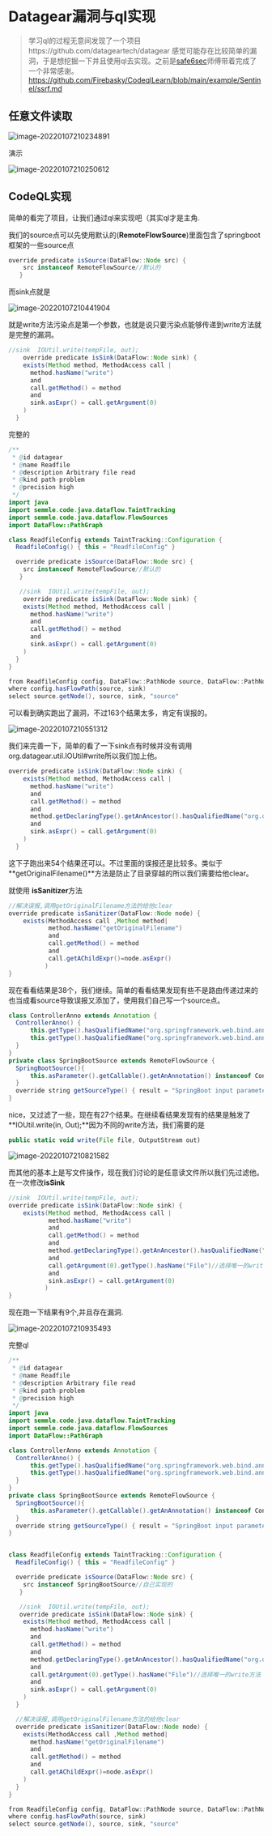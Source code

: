 # Datagear漏洞与ql实现

>学习ql的过程无意间发现了一个项目https://github.com/datageartech/datagear 感觉可能存在比较简单的漏洞，于是想挖掘一下并且使用ql去实现。之前是[safe6sec](https://github.com/safe6Sec)师傅带着完成了一个非常感谢。https://github.com/Firebasky/CodeqlLearn/blob/main/example/Sentinel/ssrf.md

## 任意文件读取

![image-20220107210234891](https://user-images.githubusercontent.com/63966847/148550868-25b09ed1-a3f9-4cd9-b473-bdd014450bd0.png)


演示

![image-20220107210250612](https://user-images.githubusercontent.com/63966847/148550881-98915067-f875-44a3-92fd-3f31450045d5.png)



## CodeQL实现

简单的看完了项目，让我们通过ql来实现吧（其实ql才是主角.



我们的source点可以先使用默认的(**RemoteFlowSource**)里面包含了springboot框架的一些source点

```java
override predicate isSource(DataFlow::Node src) { 
    src instanceof RemoteFlowSource//默认的
   }
```

而sink点就是

![image-20220107210441904](https://user-images.githubusercontent.com/63966847/148550895-f8bc4a82-7693-4a44-b53c-7b1b8be27bbb.png)


就是write方法污染点是第一个参数，也就是说只要污染点能够传递到write方法就是完整的漏洞。

```java
//sink  IOUtil.write(tempFile, out);
	override predicate isSink(DataFlow::Node sink) {
    exists(Method method, MethodAccess call |
      method.hasName("write")
      and
      call.getMethod() = method 
      and
      sink.asExpr() = call.getArgument(0)
    )
  }
```

完整的

```java
/**
 * @id datagear
 * @name Readfile
 * @description Arbitrary file read
 * @kind path-problem
 * @precision high
 */
import java
import semmle.code.java.dataflow.TaintTracking
import semmle.code.java.dataflow.FlowSources
import DataFlow::PathGraph

class ReadfileConfig extends TaintTracking::Configuration {
  ReadfileConfig() { this = "ReadfileConfig" }

  override predicate isSource(DataFlow::Node src) { 
    src instanceof RemoteFlowSource//默认的
   }

   //sink  IOUtil.write(tempFile, out);
	override predicate isSink(DataFlow::Node sink) {
    exists(Method method, MethodAccess call |
      method.hasName("write")
      and
      call.getMethod() = method 
      and
      sink.asExpr() = call.getArgument(0)
    )
  }
}

from ReadfileConfig config, DataFlow::PathNode source, DataFlow::PathNode sink
where config.hasFlowPath(source, sink)
select source.getNode(), source, sink, "source"
```

可以看到确实跑出了漏洞，不过163个结果太多，肯定有误报的。

![image-20220107210551312](https://user-images.githubusercontent.com/63966847/148550908-e1fe29c8-e42d-45b3-93f7-924b6b1cfb2c.png)



我们来完善一下，简单的看了一下sink点有时候并没有调用org.datagear.util.IOUtil#write所以我们加上他。

```java
override predicate isSink(DataFlow::Node sink) {
    exists(Method method, MethodAccess call |
      method.hasName("write")
      and
      call.getMethod() = method 
      and  
      method.getDeclaringType().getAnAncestor().hasQualifiedName("org.datagear.util", "IOUtil")
      and
      sink.asExpr() = call.getArgument(0)
    )
  }
```

这下子跑出来54个结果还可以。不过里面的误报还是比较多。类似于 **getOriginalFilename()**方法是防止了目录穿越的所以我们需要给他clear。

就使用 **isSanitizer**方法

```java
//解决误报,调用getOriginalFilename方法的给他clear
override predicate isSanitizer(DataFlow::Node node) {
    exists(MethodAccess call ,Method method|
           method.hasName("getOriginalFilename")
           and
           call.getMethod() = method
           and
           call.getAChildExpr()=node.asExpr()
          )
}
```

现在看看结果是38个，我们继续。简单的看看结果发现有些不是路由传递过来的也当成看source导致误报又添加了，使用我们自己写一个source点。

```java
class ControllerAnno extends Annotation {
  ControllerAnno() {
      this.getType().hasQualifiedName("org.springframework.web.bind.annotation", "RequestMapping") or
      this.getType().hasQualifiedName("org.springframework.web.bind.annotation", "GetMapping")
  }
}
private class SpringBootSource extends RemoteFlowSource {
  SpringBootSource(){
      this.asParameter().getCallable().getAnAnnotation() instanceof ControllerAnno
  }
  override string getSourceType() { result = "SpringBoot input parameter" }
}
```

nice，又过滤了一些，现在有27个结果。在继续看结果发现有的结果是触发了 **IOUtil.write(in, Out);**因为不同的write方法，我们需要的是

```javascript
public static void write(File file, OutputStream out)
```

![image-20220107210821582](https://user-images.githubusercontent.com/63966847/148550928-72b4ec8c-7f20-4d44-bb18-9248143489d5.png)


而其他的基本上是写文件操作，现在我们讨论的是任意读文件所以我们先过滤他。在一次修改**isSink**

```java
//sink  IOUtil.write(tempFile, out);
override predicate isSink(DataFlow::Node sink) {
    exists(Method method, MethodAccess call |
           method.hasName("write")
           and
           call.getMethod() = method 
           and  
           method.getDeclaringType().getAnAncestor().hasQualifiedName("org.datagear.util", "IOUtil")
           and 
           call.getArgument(0).getType().hasName("File")//选择唯一的write方法
           and
           sink.asExpr() = call.getArgument(0)
          )
}
```

现在跑一下结果有9个,并且存在漏洞.

![image-20220107210935493](https://user-images.githubusercontent.com/63966847/148550942-f916780f-24c8-4015-b12c-eaf6494e7d36.png)


完整ql

```java
/**
 * @id datagear
 * @name Readfile
 * @description Arbitrary file read
 * @kind path-problem
 * @precision high
 */
import java
import semmle.code.java.dataflow.TaintTracking
import semmle.code.java.dataflow.FlowSources
import DataFlow::PathGraph

class ControllerAnno extends Annotation {
  ControllerAnno() {
      this.getType().hasQualifiedName("org.springframework.web.bind.annotation", "RequestMapping") or
      this.getType().hasQualifiedName("org.springframework.web.bind.annotation", "GetMapping")
  }
}
private class SpringBootSource extends RemoteFlowSource {
  SpringBootSource(){
      this.asParameter().getCallable().getAnAnnotation() instanceof ControllerAnno
  }
  override string getSourceType() { result = "SpringBoot input parameter" }
}


class ReadfileConfig extends TaintTracking::Configuration {
  ReadfileConfig() { this = "ReadfileConfig" }

  override predicate isSource(DataFlow::Node src) { 
    src instanceof SpringBootSource//自己实现的
   }

   //sink  IOUtil.write(tempFile, out);
   override predicate isSink(DataFlow::Node sink) {
    exists(Method method, MethodAccess call |
      method.hasName("write")
      and
      call.getMethod() = method 
      and  
      method.getDeclaringType().getAnAncestor().hasQualifiedName("org.datagear.util", "IOUtil")
      and 
      call.getArgument(0).getType().hasName("File")//选择唯一的write方法
      and
      sink.asExpr() = call.getArgument(0)
    )
  }

  //解决误报,调用getOriginalFilename方法的给他clear
  override predicate isSanitizer(DataFlow::Node node) {
    exists(MethodAccess call ,Method method|
      method.hasName("getOriginalFilename")
      and
      call.getMethod() = method
      and
      call.getAChildExpr()=node.asExpr()
    )
  }
}

from ReadfileConfig config, DataFlow::PathNode source, DataFlow::PathNode sink
where config.hasFlowPath(source, sink)
select source.getNode(), source, sink, "source"
```

